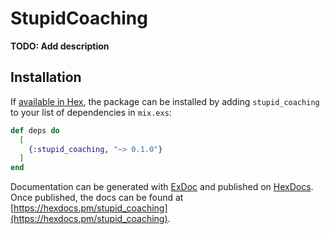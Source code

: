 # StupidCoaching

**TODO: Add description**

## Installation

If [available in Hex](https://hex.pm/docs/publish), the package can be installed
by adding `stupid_coaching` to your list of dependencies in `mix.exs`:

```elixir
def deps do
  [
    {:stupid_coaching, "~> 0.1.0"}
  ]
end
```

Documentation can be generated with [ExDoc](https://github.com/elixir-lang/ex_doc)
and published on [HexDocs](https://hexdocs.pm). Once published, the docs can
be found at [https://hexdocs.pm/stupid_coaching](https://hexdocs.pm/stupid_coaching).

